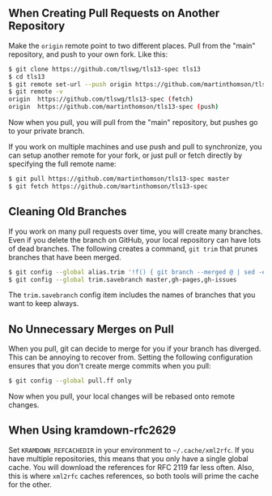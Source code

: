 ## When Creating Pull Requests on Another Repository

Make the `origin` remote point to two different places.  Pull from the "main"
repository, and push to your own fork.  Like this:

```sh
$ git clone https://github.com/tlswg/tls13-spec tls13
$ cd tls13
$ git remote set-url --push origin https://github.com/martinthomson/tls13-spec
$ git remote -v
origin  https://github.com/tlswg/tls13-spec (fetch)
origin  https://github.com/martinthomson/tls13-spec (push)
```

Now when you pull, you will pull from the "main" repository, but pushes go to
your private branch.

If you work on multiple machines and use push and pull to synchronize, you can
setup another remote for your fork, or just pull or fetch directly by
specifying the full remote name:

```sh
$ git pull https://github.com/martinthomson/tls13-spec master
$ git fetch https://github.com/martinthomson/tls13-spec
```


## Cleaning Old Branches

If you work on many pull requests over time, you will create many branches.  
Even if you delete the branch on GitHub, your local repository can have lots
of dead branches.  The following creates a command, `git trim` that prunes
branches that have been merged.

```sh
$ git config --global alias.trim '!f() { git branch --merged @ | sed -e '"'"'/^\*/d;s/^  //;/^\('"'"'$(git config --get trim.savebranch | sed -e '"'"'s/[, ]/\\|/g'"'"')'"'"'\)$/d'"'"' | xargs -r git branch -d; }; f'
$ git config --global trim.savebranch master,gh-pages,gh-issues
```

The `trim.savebranch` config item includes the names of branches that you
want to keep always.


## No Unnecessary Merges on Pull

When you pull, git can decide to merge for you if your branch has diverged.
This can be annoying to recover from.  Setting the following configuration 
ensures that you don't create merge commits when you pull:

```sh
$ git config --global pull.ff only
```

Now when you pull, your local changes will be rebased onto remote changes.


## When Using kramdown-rfc2629

Set `KRAMDOWN_REFCACHEDIR` in your environment to `~/.cache/xml2rfc`.  If you
have multiple repositories, this means that you only have a single global
cache.  You will download the references for RFC 2119 far less often.  Also,
this is where `xml2rfc` caches references, so both tools will prime the cache
for the other.
